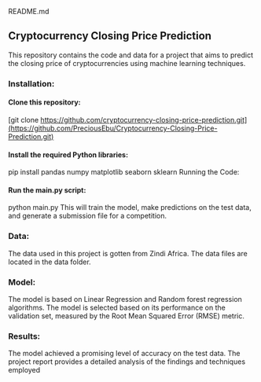 README.md
## Cryptocurrency Closing Price Prediction

This repository contains the code and data for a project that aims to predict the closing price of cryptocurrencies using machine learning techniques.

### Installation:

#### Clone this repository:
[git clone https://github.com/cryptocurrency-closing-price-prediction.git](https://github.com/PreciousEbu/Cryptocurrency-Closing-Price-Prediction.git)

#### Install the required Python libraries:
pip install pandas numpy matplotlib seaborn sklearn
Running the Code:

#### Run the main.py script:
python main.py
This will train the model, make predictions on the test data, and generate a submission file for a competition.

### Data:

The data used in this project is gotten from Zindi Africa.
The data files are located in the data folder.

### Model:

The model is based on Linear Regression and Random forest regression algorithms.
The model is selected based on its performance on the validation set, measured by the Root Mean Squared Error (RMSE) metric.

### Results:

The model achieved a promising level of accuracy on the test data.
The project report provides a detailed analysis of the findings and techniques employed

